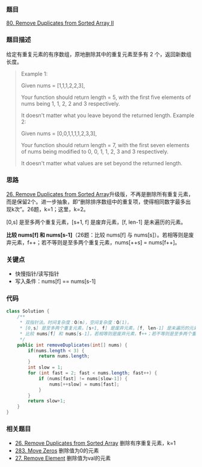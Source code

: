 ### 题目
[80. Remove Duplicates from Sorted Array II](https://leetcode.com/problems/remove-duplicates-from-sorted-array-ii/)
### 题目描述

给定有重复元素的有序数组，原地删除其中的重复元素至多有 2 个，返回新数组长度。

> Example 1:
> 
> Given nums = [1,1,1,2,2,3],
> 
> Your function should return length = 5, with the first five elements of nums being 1, 1, 2, 2 and 3 respectively.
> 
> It doesn't matter what you leave beyond the returned length.
> Example 2:
> 
> Given nums = [0,0,1,1,1,1,2,3,3],
> 
> Your function should return length = 7, with the first seven elements of nums being modified to 0, 0, 1, 1, 2, 3 and 3 respectively.
> 
> It doesn't matter what values are set beyond the returned length.

### 思路
[26. Remove Duplicates from Sorted Array](https://github.com/zhangbotong/LeetCode/blob/master/problems/26.%20Remove%20Duplicates%20from%20Sorted%20Array.md)升级版，不再是删除所有重复元素，而是保留2个。进一步抽象，即“删除排序数组中的重复项，使得相同数字最多出现k次”。26题，k=1；这里，k=2。 

[0,s] 是至多两个重复元素，[s+1, f] 是废弃元素，[f, len-1] 是未遍历的元素。

**比较 nums[f] 和 nums[s-1]**（26题：比较 nums[f] 与 nums[s]）。若相等则是废弃元素，f++；若不等则是至多两个重复元素，nums[++s] = nums[f++]。

### 关键点
* 快慢指针/读写指针
* 写入条件：nums[f] == nums[s-1]

### 代码
```java
class Solution {
    /**
     * 双指针法。时间复杂度：O(n)，空间复杂度：O(1)。
     * [0,s] 是至多两个重复元素，[s+1, f] 是废弃元素，[f, len-1] 是未遍历的元素。
     * 比较 nums[f] 和 nums[s-1]。若相等则是废弃元素，f++；若不等则是至多两个重复元素，nums[++s] = nums[f++]。
     */
    public int removeDuplicates(int[] nums) {
        if(nums.length < 3) {
            return nums.length;
        }
        int slow = 1;
        for (int fast = 2; fast < nums.length; fast++) {
            if (nums[fast] != nums[slow-1]) {
                nums[++slow] = nums[fast];
            }
        }
        return slow+1;
    }
}
```

### 相关题目
* [26. Remove Duplicates from Sorted Array](https://github.com/zhangbotong/LeetCode/blob/master/problems/26.%20Remove%20Duplicates%20from%20Sorted%20Array.md) 删除有序重复元素，k=1
* [283. Move Zeros](https://github.com/zhangbotong/LeetCode/blob/master/problems/283.%20Move%20Zeros.md) 删除值为0的元素
* [27. Remove Element](https://github.com/zhangbotong/LeetCode/blob/master/problems/27.%20Remove%20Element.md) 删除值为val的元素

